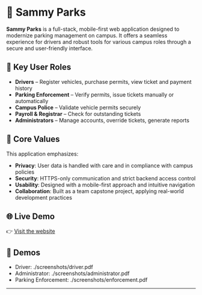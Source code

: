 # 🚗 Sammy Parks

**Sammy Parks** is a full-stack, mobile-first web application designed to modernize parking management on campus. It offers a seamless experience for drivers and robust tools for various campus roles through a secure and user-friendly interface.

## 👥 Key User Roles

- **Drivers** – Register vehicles, purchase permits, view ticket and payment history  
- **Parking Enforcement** – Verify permits, issue tickets manually or automatically  
- **Campus Police** – Validate vehicle permits securely  
- **Payroll & Registrar** – Check for outstanding tickets  
- **Administrators** – Manage accounts, override tickets, generate reports

## 🔐 Core Values

This application emphasizes:

- **Privacy**: User data is handled with care and in compliance with campus policies  
- **Security**: HTTPS-only communication and strict backend access control  
- **Usability**: Designed with a mobile-first approach and intuitive navigation  
- **Collaboration**: Built as a team capstone project, applying real-world development practices

## 🌐 Live Demo

👉 [Visit the website](https://sammyparks.com)

## 🎥 Demos

<!-- Demo Screenshots -->
- Driver: ./screenshots/driver.pdf
- Administrator: ./screenshots/administrator.pdf
- Parking Enforcement: ./screenshots/enforcement.pdf
---




